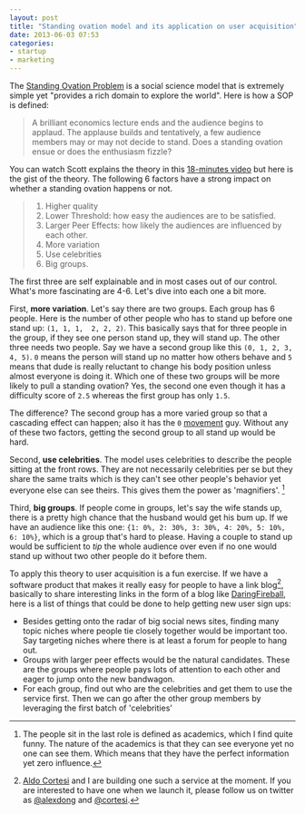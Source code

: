 ```yaml
---
layout: post
title: "Standing ovation model and its application on user acquisition"
date: 2013-06-03 07:53
categories: 
- startup
- marketing
---
```


The [Standing Ovation Problem](http://www2.econ.iastate.edu/tesfatsi/StandingOvation.MillerPage.pdf) is a social science model that is extremely simple yet "provides a rich domain to explore the world".  Here is how a SOP is defined:

> A brilliant economics lecture ends and the audience begins to applaud. The applause builds and tentatively, a few audience members may or may not decide to stand. Does a standing ovation ensue or does the enthusiasm fizzle?

You can watch Scott explains the theory in this [18-minutes video](https://class.coursera.org/modelthinking-2012-002/lecture/11) but here is the gist of the theory. The following 6 factors have a strong impact on whether a standing ovation happens or not. 

> 1. Higher quality
> 2. Lower Threshold: how easy the audiences are to be satisfied. 
> 3. Larger Peer Effects: how likely the audiences are influenced by each other. 
> 4. More variation
> 5. Use celebrities
> 6. Big groups. 

The first three are self explainable and in most cases out of our control. What's more fascinating are 4-6. Let's dive into each one a bit more. 

First, **more variation**. Let's say there are two groups. Each group has 6 people. Here is the number of other people who has to stand up before one stand up: `(1, 1, 1,  2, 2, 2)`. This basically says that for three people in the group, if they see one person stand up, they will stand up. The other three needs two people. Say we have a second group like this `(0, 1, 2, 3, 4, 5)`. `0` means the person will stand up no matter how others behave and `5` means that dude is really reluctant to change his body position unless almost everyone is doing it. Which one of these two groups will be more likely to pull a standing ovation? Yes, the second one even though it has a difficulty score of `2.5` whereas the first group has only `1.5`.  

The difference? The second group has a more varied group so that a cascading effect can happen; also it has the `0` [movement](http://www.ted.com/talks/derek_sivers_how_to_start_a_movement.html) guy. Without any of these two factors, getting the second group to all stand up would be hard. 

Second, **use celebrities**.  The model uses celebrities to describe the people sitting at the front rows. They are not necessarily celebrities per se but they share the same traits which is they can't see other people's behavior yet everyone else can see theirs.  This gives them the power as 'magnifiers'.  [^Academics]

Third, **big groups**.  If people come in groups, let's say the wife stands up, there is a pretty high chance that the husband would get his bum up.  If we have an audience like this one: `{1: 0%, 2: 30%, 3: 30%, 4: 20%, 5: 10%, 6: 10%}`, which is a group that's hard to please. Having a couple to stand up would be sufficient to *tip* the whole audience over even if no one would stand up without two other people do it before them. 

To apply this theory to user acquisition is a fun exercise. If we have a software product that makes it really easy for people to have a link blog[^WeAreBuildingOne], basically to share interesting links in the form of a blog like [DaringFireball](http://daringfireball.net/linked/), here is a list of things that could be done to help getting new user sign ups:

* Besides getting onto the radar of big social news sites, finding many topic niches where people tie closely together would be important too. Say targeting niches where there is at least a forum for people to hang out. 
* Groups with larger peer effects would be the natural candidates. These are the groups where people pays lots of attention to each other and eager to jump onto the new bandwagon. 
* For each group, find out who are the celebrities and get them to use the service first. Then we can go after the other group members by leveraging the first batch of 'celebrities'

[^Academics]: The people sit in the last role is defined as academics, which I find quite funny. The nature of the academics is that they can see everyone yet no one can see them. Which means that they have the perfect information yet zero influence. 
[^WeAreBuildingOne]: [Aldo Cortesi](http://corte.si) and I are building one such a service at the moment. If you are interested to have one when we launch it, please follow us on twitter as [@alexdong](http://twitter.com/alexdong) and [@cortesi](http://twitter.com/cortesi). 